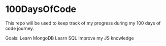 # 100DaysOfCode

This repo will be used to keep track of my progress during my 100 days of code journey.

Goals:
Learn MongoDB
Learn SQL
Improve my JS knowledge

